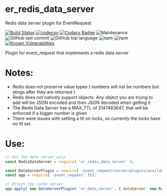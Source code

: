 # er_redis_data_server
Redis data server plugin for EventRequest

[![Build Status](https://travis-ci.com/Michaelpalacce/er_redis_data_server.svg?branch=master)](https://travis-ci.com/Michaelpalacce/er_redis_data_server) [![codecov](https://codecov.io/gh/Michaelpalacce/er_redis_data_server/branch/master/graph/badge.svg)](https://codecov.io/gh/Michaelpalacce/er_redis_data_server) [![Codacy Badge](https://app.codacy.com/project/badge/Grade/838fd14c49a849e89ce27febd56ef95e)](https://www.codacy.com/manual/Michaelpalacce/er_redis_data_server?utm_source=github.com&amp;utm_medium=referral&amp;utm_content=Michaelpalacce/er_redis_data_server&amp;utm_campaign=Badge_Grade) ![Maintenance](https://img.shields.io/maintenance/yes/2020) ![GitHub last commit](https://img.shields.io/github/last-commit/MichaelPalacce/er_redis_data_server) ![GitHub top language](https://img.shields.io/github/languages/top/MichaelPalacce/er_redis_data_server) ![npm](https://img.shields.io/npm/dt/er_redis_data_server) ![npm](https://img.shields.io/npm/dw/er_redis_data_server) [![Known Vulnerabilities](https://snyk.io/test/github/Michaelpalacce/er_redis_data_server/badge.svg?targetFile=package.json)](https://snyk.io/test/github/Michaelpalacce/er_redis_data_server?targetFile=package.json)

Plugin for event_request that implements a redis data server

# Notes:
- Redis does not preserve value types ( numbers will not be numbers but stings after they are returned )
- Redis does not natively support objects. Any object you are trying to add will be JSON encoded and then JSON decoded when getting it
- The Redis Data Server has a MAX_TTL of 2147483647, that will be enforced if a bigger number is given
- There were issues with setting a ttl on locks, so currently the locks have no ttl set.

# Use:
~~~javascript
// Get the data server only
const RedisDataServer = require( 'er_redis_data_server' );

const DataServerPlugin = require( 'event_request/server/plugins/available_plugins/data_server_plugin' );
const app = require( 'event_request' )();

// Attach the cache server
app.apply( new DataServerPlugin( 'er_data_server', { dataServer: new RedisDataServer() } ) );
~~~
